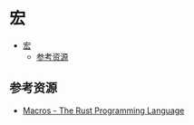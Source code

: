 # 宏

<!--ts-->
* [宏](#宏)
   * [参考资源](#参考资源)

<!-- Created by https://github.com/ekalinin/github-markdown-toc -->
<!-- Added by: kuanhsiaokuo, at: Tue Jun 21 18:57:00 CST 2022 -->

<!--te-->

## 参考资源

- [Macros - The Rust Programming Language](https://doc.rust-lang.org/book/ch19-06-macros.html)